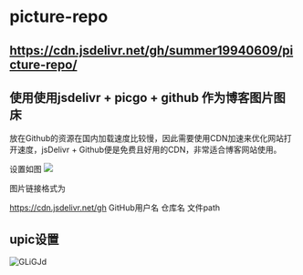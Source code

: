 # picture-repo

## https://cdn.jsdelivr.net/gh/summer19940609/picture-repo/

## 使用使用jsdelivr + picgo + github 作为博客图片图床

放在Github的资源在国内加载速度比较慢，因此需要使用CDN加速来优化网站打开速度，jsDelivr + Github便是免费且好用的CDN，非常适合博客网站使用。

设置如图
![](https://cdn.jsdelivr.net/gh/summer19940609/picture-repo/blog/20200728150818.png)


图片链接格式为

https://cdn.jsdelivr.net/gh GitHub用户名 仓库名 文件path

## upic设置

![GLiGJd](https://cdn.jsdelivr.net/gh/summer19940609/picture-repo@master/uPic/GLiGJd.png)

